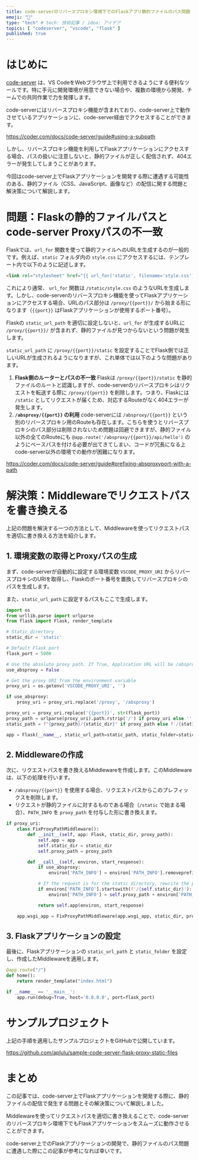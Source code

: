 ```yaml
---
title: code-serverのリバースプロキシ環境下でのFlaskアプリ静的ファイルのパス問題
emoji: "🐍"
type: "tech" # tech: 技術記事 / idea: アイデア
topics: [ "codeserver", "vscode", "flask" ]
published: true
---
```


# はじめに

[code-server](https://github.com/coder/code-server) は、VS CodeをWebブラウザ上で利用できるようにする便利なツールです。特に手元に開発環境が用意できない場合や、複数の環境から開発、チームでの共同作業で力を発揮します。

code-serverにはリバースプロキシ機能が含まれており、code-server上で動作させているアプリケーションに、code-server経由でアクセスすることができます。

https://coder.com/docs/code-server/guide#using-a-subpath

しかし、リバースプロキシ機能を利用してFlaskアプリケーションにアクセスする場合、パスの扱いに注意しないと、静的ファイルが正しく配信されず、404エラーが発生してしまうことがあります。

今回はcode-server上でFlaskアプリケーションを開発する際に遭遇する可能性のある、静的ファイル（CSS、JavaScript、画像など）の配信に関する問題と解決策について解説します。

# 問題：Flaskの静的ファイルパスとcode-server Proxyパスの不一致

Flaskでは、`url_for` 関数を使って静的ファイルへのURLを生成するのが一般的です。例えば、`static` フォルダ内の `style.css` にアクセスするには、テンプレート内で以下のように記述します。

```html
<link rel="stylesheet" href="{{ url_for('static', filename='style.css') }}">
```

これにより通常、 `url_for` 関数は `/static/style.css` のようなURLを生成します。しかし、code-serverのリバースプロキシ機能を使ってFlaskアプリケーションにアクセスする場合、URLのパス部分は `/proxy/{{port}}/` から始まる形になります（`{{port}}` はFlaskアプリケーションが使用するポート番号）。

Flaskの `static_url_path` を適切に設定しないと、`url_for` が生成するURLに `/proxy/{{port}}/` が含まれず、静的ファイルが見つからないという問題が発生します。

`static_url_path` に `/proxy/{{port}}/static` を設定することでFlask側では正しいURLが生成されるようになりますが、これ単体では以下のような問題があります。

1. **Flask側のルーターとパスの不一致** Flaskは `/proxy/{{port}}/static` を静的ファイルのルートと認識しますが、code-serverのリバースプロキシはリクエストを転送する際に `/proxy/{{port}}` を削除します。つまり、Flaskには `/static` としてリクエストが届くため、対応するRouteがなく404エラーが発生します。
2. **`/absproxy/{{port}}` の利用**  code-serverには `/absproxy/{{port}}` という別のリバースプロキシ用のRouteも存在します。こちらを使うとリバースプロキシのパス部分は削除されないため問題は回避できますが、静的ファイル以外の全てのRouteにも `@app.route('/absproxy/{{port}}/api/hello')` のようにベースパスを付ける必要が出てきてしまい、コードが冗長になる上code-server以外の環境での動作が困難になります。

https://coder.com/docs/code-server/guide#prefixing-absproxyport-with-a-path

# 解決策：Middlewareでリクエストパスを書き換える

上記の問題を解決する一つの方法として、Middlewareを使ってリクエストパスを適切に書き換える方法を紹介します。

## 1. 環境変数の取得とProxyパスの生成

まず、code-serverが自動的に設定する環境変数 `VSCODE_PROXY_URI` からリバースプロキシのURIを取得し、Flaskのポート番号を置換してリバースプロキシのパスを生成します。

また、`static_url_path` に設定するパスもここで生成します。

```python
import os
from urllib.parse import urlparse
from flask import Flask, render_template

# Static directory
static_dir = 'static'

# Default Flask port
flask_port = 5000

# Use the absolute proxy path. If True, Application URL will be /absproxy/{{port}}/
use_absproxy = False

# Get the proxy URI from the environment variable
proxy_uri = os.getenv('VSCODE_PROXY_URI', '')

if use_absproxy:
    proxy_uri = proxy_uri.replace('/proxy', '/absproxy')

proxy_uri = proxy_uri.replace('{{port}}', str(flask_port))
proxy_path = urlparse(proxy_uri).path.rstrip('/') if proxy_uri else ''  # Proxyのパス部分(/proxy/{{port}} など)
static_path = f"{proxy_path}/{static_dir}" if proxy_path else f'/{static_dir}' # Flaskに設定するstatic_url_path

app = Flask(__name__, static_url_path=static_path, static_folder=static_dir)
```

## 2. Middlewareの作成

次に、リクエストパスを書き換えるMiddlewareを作成します。このMiddlewareは、以下の処理を行います。

* `/absproxy/{{port}}` を使用する場合、リクエストパスからこのプレフィックスを削除します。
* リクエストが静的ファイルに対するものである場合（`/static` で始まる場合）、`PATH_INFO` を `proxy_path` を付与した形に書き換えます。

```python
if proxy_uri:
    class FixProxyPathMiddleware():
        def __init__(self, app: Flask, static_dir, proxy_path):
            self.app = app
            self.static_dir = static_dir
            self.proxy_path = proxy_path

        def __call__(self, environ, start_response):
            if use_absproxy:
                environ['PATH_INFO'] = environ['PATH_INFO'].removeprefix(self.proxy_path)

            # If the request is for the static directory, rewrite the path to include the proxy path
            if environ['PATH_INFO'].startswith(f'/{self.static_dir}'):
                environ['PATH_INFO'] = self.proxy_path + environ['PATH_INFO']

            return self.app(environ, start_response)

    app.wsgi_app = FixProxyPathMiddleware(app.wsgi_app, static_dir, proxy_path)
```

## 3. Flaskアプリケーションの設定

最後に、Flaskアプリケーションの `static_url_path` と `static_folder` を設定し、作成したMiddlewareを適用します。

```python
@app.route("/")
def home():
    return render_template("index.html")

if __name__ == '__main__':
    app.run(debug=True, host='0.0.0.0', port=flask_port)
```

# サンプルプロジェクト

上記の手順を適用したサンプルプロジェクトをGitHubで公開しています。

https://github.com/aplulu/sample-code-server-flask-proxy-static-files

# まとめ

この記事では、code-server上でFlaskアプリケーションを開発する際に、静的ファイルの配信で発生する問題とその解決策について解説しました。

Middlewareを使ってリクエストパスを適切に書き換えることで、code-serverのリバースプロキシ環境下でもFlaskアプリケーションをスムーズに動作させることができます。

code-server上でのFlaskアプリケーションの開発で、静的ファイルのパス問題に遭遇した際にこの記事が参考になれば幸いです。

